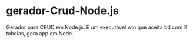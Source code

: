 # gerador-Crud-Node.js
Gerador para CRUD em Node.js. É um executável win que aceita bd com 2 tabelas, gera app em Node.
